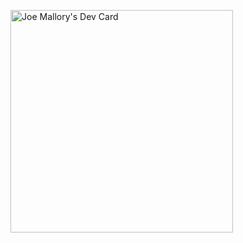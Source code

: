 <a href="https://app.daily.dev/archoda"><img src="https://api.daily.dev/devcards/v2/1k5YOS9DECaCTvS65xQrH.png?r=yl4&type=default" width="356" alt="Joe Mallory's Dev Card"/></a>

<!--
**archoda/archoda** is a ✨ _special_ ✨ repository because its `README.md` (this file) appears on your GitHub profile.

Here are some ideas to get you started:

- 🔭 I’m currently working on ...
- 🌱 I’m currently learning ...
- 👯 I’m looking to collaborate on ...
- 🤔 I’m looking for help with ...
- 💬 Ask me about ...
- 📫 How to reach me: ...
- 😄 Pronouns: ...
- ⚡ Fun fact: ...
-->
